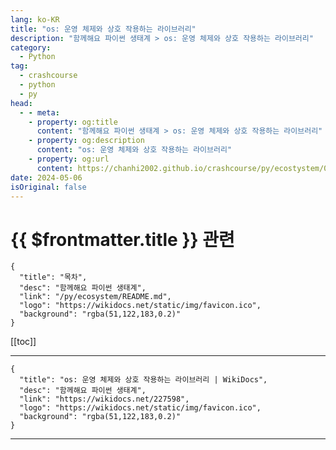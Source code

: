 ```yaml
---
lang: ko-KR
title: "os: 운영 체제와 상호 작용하는 라이브러리"
description: "함께해요 파이썬 생태계 > os: 운영 체제와 상호 작용하는 라이브러리"
category:
  - Python
tag: 
  - crashcourse
  - python
  - py
head:
  - - meta:
    - property: og:title
      content: "함께해요 파이썬 생태계 > os: 운영 체제와 상호 작용하는 라이브러리"
    - property: og:description
      content: "os: 운영 체제와 상호 작용하는 라이브러리"
    - property: og:url
      content: https://chanhi2002.github.io/crashcourse/py/ecostystem/02/os.html
date: 2024-05-06
isOriginal: false
---
```


# {{ $frontmatter.title }} 관련

```component VPCard
{
  "title": "목차",
  "desc": "함께해요 파이썬 생태계",
  "link": "/py/ecosystem/README.md",
  "logo": "https://wikidocs.net/static/img/favicon.ico",
  "background": "rgba(51,122,183,0.2)"
}
```

[[toc]]

---

```component VPCard
{
  "title": "os: 운영 체제와 상호 작용하는 라이브러리 | WikiDocs",
  "desc": "함께해요 파이썬 생태계",
  "link": "https://wikidocs.net/227598",
  "logo": "https://wikidocs.net/static/img/favicon.ico",
  "background": "rgba(51,122,183,0.2)"
}
```

<!-- TODO: 작성 -->

---

<TagLinks />